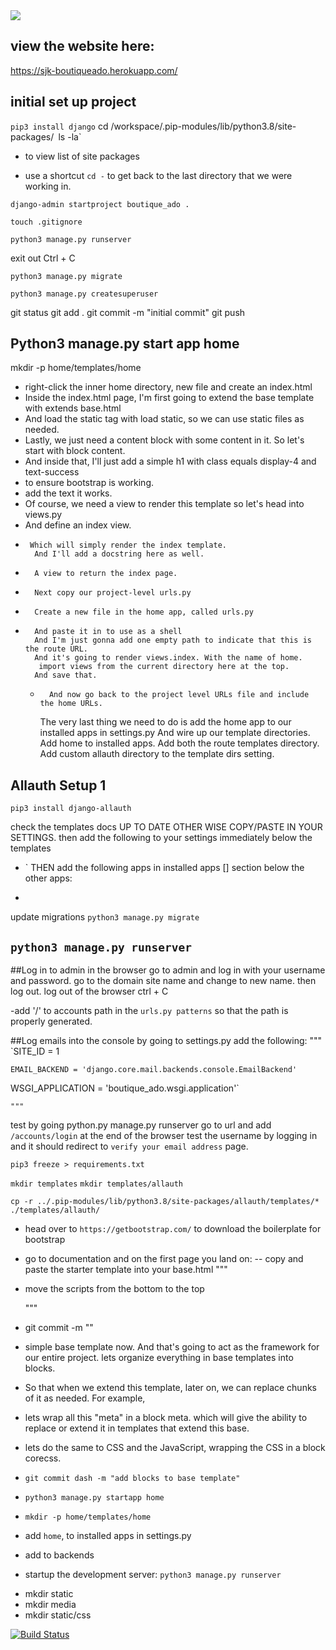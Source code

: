 <img src="https://codeinstitute.s3.amazonaws.com/fullstack/ci_logo_small.png" style="margin: 0;">

## view the website here:

https://sjk-boutiqueado.herokuapp.com/



## initial set up project 
`pip3 install django`
cd /workspace/.pip-modules/lib/python3.8/site-packages/`
 `ls -la` 
 - to view list of site packages

 - use a shortcut `cd -` to get back to the last directory that we were working in.

`django-admin startproject boutique_ado .`

`touch .gitignore`

`python3 manage.py runserver`

exit out Ctrl + C

`python3 manage.py migrate`

`python3 manage.py createsuperuser`

git status 
git add .
git commit -m "initial commit"
git push

## Python3 manage.py start app home
mkdir -p home/templates/home
- right-click the inner home directory, new file and create an index.html
-   Inside the index.html page, I'm first going to extend the base template with extends base.html
-   And load the static tag with load static, so we can use static files as needed.
-   Lastly, we just need a content block with some content in it. So let's start with block content.
-   And inside that, I'll just add a simple h1 with class equals display-4 and text-success
-   to ensure bootstrap is working.
-    add the text it works.
-    Of course, we need a view to render this template so let's head into views.py
-    And define an index view.
-      Which will simply render the index template.
        And I'll add a docstring here as well.
-       A view to return the index page.
-       Next copy our project-level urls.py
-       Create a new file in the home app, called urls.py
-       And paste it in to use as a shell
        And I'm just gonna add one empty path to indicate that this is the route URL.
        And it's going to render views.index. With the name of home.
         import views from the current directory here at the top.
        And save that.
    -       And now go back to the project level URLs file and include the home URLs.
        The very last thing we need to do is add the home app to our installed apps in settings.py
        And wire up our template directories.
        Add home to installed apps.
        Add both the route templates directory.
        Add custom allauth directory to the template dirs setting.

## Allauth Setup 1
`pip3 install django-allauth`

<!-- go to settings to grab the documentation:
https://django-allauth.readthedocs.io/en/latest/installation.html

https://django-allauth.readthedocs.io/en/latest/installation.html -->

check the templates docs UP TO DATE OTHER WISE COPY/PASTE IN YOUR SETTINGS.
then add the following to your settings immediately below the templates

- `
THEN add the following apps in installed apps [] section below the other apps:

-

update migrations
`python3 manage.py migrate`

`python3 manage.py runserver`
-
##Log in to admin in the browser
go to admin and log in with your username and password.
go to the domain site name and change to new name. then log out.
log out of the browser ctrl + C

-add '/' to accounts path in the `urls.py patterns` so that the path is properly generated.

##Log emails into the console by going to settings.py
add the following:
    """
`SITE_ID = 1

`EMAIL_BACKEND = 'django.core.mail.backends.console.EmailBackend'`

WSGI_APPLICATION = 'boutique_ado.wsgi.application'`

    """
test by going python.py manage.py runserver
go to url and add `/accounts/login` at the end of the browser
test the username by logging in and it should redirect to `verify your email address` page.

`pip3 freeze > requirements.txt`

`mkdir templates`
`mkdir templates/allauth`

`cp -r ../.pip-modules/lib/python3.8/site-packages/allauth/templates/* ./templates/allauth/`

- head over to `https://getbootstrap.com/` to download the boilerplate for bootstrap

- go to documentation and on the first page you land on:
-- copy and paste the starter template into your base.html
    """
<meta http-equiv="X-UA-Compatible" content="ie=edge">

-  move the scripts from the bottom to the top

    """
- git commit -m ""

- simple base template now. And that's going to act as the framework for our entire project.
  lets organize everything in base templates into blocks.
- So that when we extend this template, later on, we can replace chunks of it as needed.
For example, 
- lets wrap all this "meta" in a block meta.
which will give the ability to replace or extend it in templates 
that extend this base.
- lets do the same to CSS and the JavaScript, wrapping the CSS in a block corecss.

- `git commit dash -m "add blocks to base template"`
-   `python3 manage.py startapp home`
- `mkdir -p home/templates/home`
- add `home`, to installed apps in settings.py
- add to backends 
- startup the development server: `python3 manage.py runserver`

<!-- *pre-receive hook declined:*
- found large files on my workspace and could not push to github. What you need to do is `.gitignore` them in the future if you should ever find them again.
it ignored these files below - have no idea where they came from but it  works now thank goodness. 
`core.Microsoft.Pytho.2803.1590767825`
`core.Microsoft.Pytho.6042.159076802` -->

- mkdir static
- mkdir media
- mkdir static/css

<!-- - css framework: https://bulma.io/  -  ensures that whenever we use font awesome icons.
They will always stay perfectly centred and have a consistent size.

- go to lato in google fonts and select for the css in base css.
add `<link href="https://fonts.googleapis.com/css2?family=Lato:it.al,wght@0,100;0,400;0,700;0,900;1,300;1,400;1,700;1,900&display=swap" rel="stylesheet">`
`<link href="https://fonts.googleapis.com/css2?family=Lato&display=swap" rel="stylesheet">`
to main core.css block.

- go to font awesome account and sign in:`https://fontawesome.com/icons?d=gallery`
`https://fontawesome.com/`

- add kit code: `<script src="https://kit.fontawesome.com/1e03de6694.js" crossorigin="anonymous"></script>` -->


[![Build Status](https://travis-ci.com/SOliv1/boutique_ado_v1.svg?branch=master)](https://travis-ci.com/SOliv1/boutique_ado_v1)
